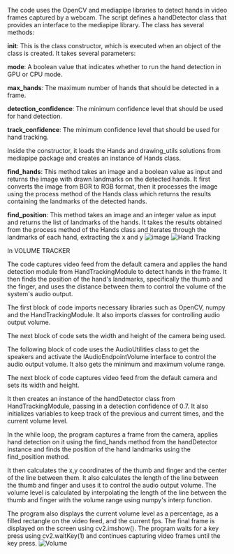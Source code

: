 The code uses the OpenCV and mediapipe libraries to detect hands in video frames captured by a webcam. The script defines a handDetector class that provides an interface to the mediapipe library. The class has several methods:

__init__: This is the class constructor, which is executed when an object of the class is created. It takes several parameters:

__mode__: A boolean value that indicates whether to run the hand detection in GPU or CPU mode.

__max_hands__: The maximum number of hands that should be detected in a frame.

__detection_confidence__: The minimum confidence level that should be used for hand detection.

__track_confidence__: The minimum confidence level that should be used for hand tracking.



Inside the constructor, it loads the Hands and drawing_utils solutions from mediapipe package and creates an instance of Hands class.


__find_hands__: This method takes an image and a boolean value as input and returns the image with drawn landmarks on the detected hands. It first converts the image from BGR to RGB format, then it processes the image using the process method of the Hands class which returns the results containing the landmarks of the detected hands.

__find_position__: This method takes an image and an integer value as input and returns the list of landmarks of the hands. It takes the results obtained from the process method of the Hands class and iterates through the landmarks of each hand, extracting the x and y
![image](https://user-images.githubusercontent.com/71158426/214707091-accc5d1f-ae81-402d-b730-17eb0e2822d5.png)
![Hand Tracking](https://user-images.githubusercontent.com/71158426/214707136-fde06e50-c62b-4ecf-9e9e-4613af46c6d5.png)




In VOLUME TRACKER


The code captures video feed from the default camera and applies the hand detection module from HandTrackingModule to detect hands in the frame. It then finds the position of the hand's landmarks, specifically the thumb and the finger, and uses the distance between them to control the volume of the system's audio output.

The first block of code imports necessary libraries such as OpenCV, numpy and the HandTrackingModule. It also imports classes for controlling audio output volume.

The next block of code sets the width and height of the camera being used.

The following block of code uses the AudioUtilities class to get the speakers and activate the IAudioEndpointVolume interface to control the audio output volume. It also gets the minimum and maximum volume range.

The next block of code captures video feed from the default camera and sets its width and height.

It then creates an instance of the handDetector class from HandTrackingModule, passing in a detection confidence of 0.7. It also initializes variables to keep track of the previous and current times, and the current volume level.

In the while loop, the program captures a frame from the camera, applies hand detection on it using the find_hands method from the handDetector instance and finds the position of the hand landmarks using the find_position method.

It then calculates the x,y coordinates of the thumb and finger and the center of the line between them. It also calculates the length of the line between the thumb and finger and uses it to control the audio output volume. The volume level is calculated by interpolating the length of the line between the thumb and finger with the volume range using numpy's interp function.

The program also displays the current volume level as a percentage, as a filled rectangle on the video feed, and the current fps. The final frame is displayed on the screen using cv2.imshow(). The program waits for a key press using cv2.waitKey(1) and continues capturing video frames until the key press.
![Volume](https://user-images.githubusercontent.com/71158426/214723228-826f4fdd-c53b-4913-b95b-00f90452aa98.png)
